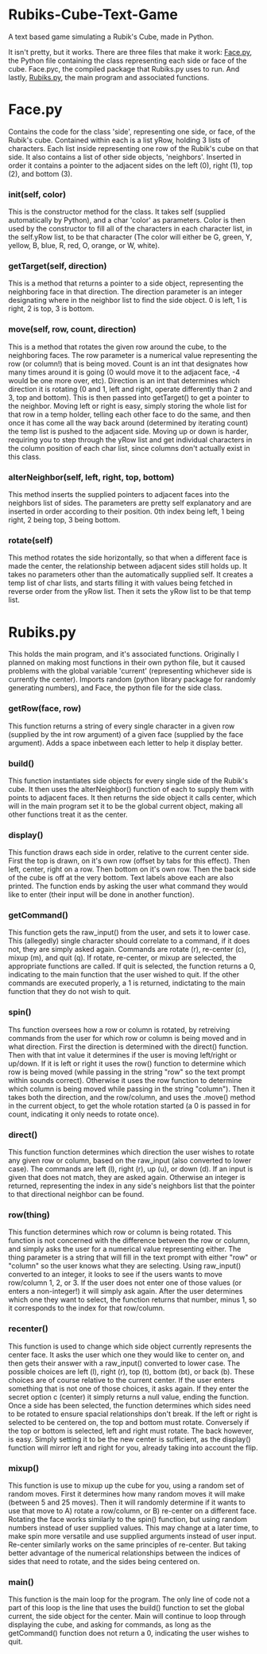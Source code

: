# Rubiks-Cube-Text-Game
A text based game simulating a Rubik's Cube, made in Python.

It isn't pretty, but it works. There are three files that make it work: <a href="https://github.com/andrewmeythaler/Rubiks-Cube-Text-Game/blob/master/Face.py">Face.py</a>, the Python file containing the class representing each side or face of the cube. Face.pyc, the compiled package that Rubiks.py uses to run. And lastly, <a href="https://github.com/andrewmeythaler/Rubiks-Cube-Text-Game/blob/master/Rubiks.py">Rubiks.py</a>, the main program and associated functions.

# Face.py
Contains the code for the class 'side', representing one side, or face, of the Rubik's cube. Contained within each is a list yRow, holding 3 lists of characters. Each list inside representing one row of the Rubik's cube on that side. It also contains a list of other side objects, 'neighbors'. Inserted in order it contains a pointer to the adjacent sides on the left (0), right (1), top (2), and bottom (3).
### __init__(self, color)
This is the constructor method for the class. It takes self (supplied automatically by Python), and a char 'color' as parameters. Color is then used by the constructor to fill all of the characters in each character list, in the self.yRow list, to be that character (The color will either be G, green, Y, yellow, B, blue, R, red, O, orange, or W, white).
### getTarget(self, direction)
This is a method that returns a pointer to a side object, representing the neighboring face in that direction. The direction parameter is an integer designating where in the neighbor list to find the side object. 0 is left, 1 is right, 2 is top, 3 is bottom.
### move(self, row, count, direction)
This is a method that rotates the given row around the cube, to the neighboring faces. The row parameter is a numerical value representing the row (or column!) that is being moved. Count is an int that designates how many times around it is going (0 would move it to the adjacent face, -4 would be one more over, etc). Direction is an int that determines which direction it is rotating (0 and 1, left and right, operate differently than 2 and 3, top and bottom). This is then passed into getTarget() to get a pointer to the neighbor. Moving left or right is easy, simply storing the whole list for that row in a temp holder, telling each other face to do the same, and then once it has come all the way back around (determined by iterating count) the temp list is pushed to the adjacent side. Moving up or down is harder, requiring you to step through the yRow list and get individual characters in the column position of each char list, since columns don't actually exist in this class.
### alterNeighbor(self, left, right, top, bottom)
This method inserts the supplied pointers to adjacent faces into the neighbors list of sides. The parameters are pretty self explanatory and are inserted in order according to their position. 0th index being left, 1 being right, 2 being top, 3 being bottom.
### rotate(self)
This method rotates the side horizontally, so that when a different face is made the center, the relationship between adjacent sides still holds up. It takes no parameters other than the automatically supplied self. It creates a temp list of char lists, and starts filling it with values being fetched in reverse order from the yRow list. Then it sets the yRow list to be that temp list.

# Rubiks.py
This holds the main program, and it's associated functions. Originally I planned on making most functions in their own python file, but it caused problems with the global variable 'current' (representing whichever side is currently the center). Imports random (python library package for randomly generating numbers), and Face, the python file for the side class.
### getRow(face, row)
This function returns a string of every single character in a given row (supplied by the int row argument) of a given face (supplied by the face argument). Adds a space inbetween each letter to help it display better.
### build()
This function instantiates side objects for every single side of the Rubik's cube. It then uses the alterNeighbor() function of each to supply them with points to adjacent faces. It then returns the side object it calls center, which will in the main program set it to be the global current object, making all other functions treat it as the center.
### display()
This function draws each side in order, relative to the current center side. First the top is drawn, on it's own row (offset by tabs for this effect). Then left, center, right on a row. Then bottom on it's own row. Then the back side of the cube is off at the very bottom. Text labels above each are also printed. The function ends by asking the user what command they would like to enter (their input will be done in another function).
### getCommand()
This function gets the raw_input() from the user, and sets it to lower case. This (allegedly) single character should correlate to a command, if it does not, they are simply asked again. Commands are rotate (r), re-center (c), mixup (m), and quit (q). If rotate, re-center, or mixup are selected, the appropriate functions are called. If quit is selected, the function returns a 0, indicating to the main function that the user wished to quit. If the other commands are executed properly, a 1 is returned, indictating to the main function that they do not wish to quit.
### spin()
Ths function oversees how a row or column is rotated, by retreiving commands from the user for which row or column is being moved and in what direction. First the direction is determined with the direct() function. Then with that int value it determines if the user is moving left/right or up/down. If it is left or right it uses the row() function to determine which row is being moved (while passing in the string "row" so the text prompt within sounds correct). Otherwise it uses the row function to determine which column is being moved while passing in the string "column"). Then it takes both the direction, and the row/column, and uses the .move() method in the current object, to get the whole rotation started (a 0 is passed in for count, indicating it only needs to rotate once).
### direct()
This function function determines which direction the user wishes to rotate any given row or column, based on the raw_input (also converted to lower case). The commands are left (l), right (r), up (u), or down (d). If an input is given that does not match, they are asked again. Otherwise an integer is returned, representing the index in any side's neighbors list that the pointer to that directional neighbor can be found.
### row(thing)
This function determines which row or column is being rotated. This function is not concerned with the difference between the row or column, and simply asks the user for a numerical value representing either. The thing parameter is a string that will fill in the text prompt with either "row" or "column" so the user knows what they are selecting. Using raw_input() converted to an integer, it looks to see if the users wants to move row/column 1, 2, or 3. If the user does not enter one of those values (or enters a non-integer!) it will simply ask again. After the user determines which one they want to select, the function returns that number, minus 1, so it corresponds to the index for that row/column.
### recenter()
This function is used to change which side object currently represents the center face. It asks the user which one they would like to center on, and then gets their answer with a raw_input() converted to lower case. The possible choices are left (l), right (r), top (t), bottom (bt), or back (b). These choices are of course relative to the current center. If the user enters something that is not one of those choices, it asks again. If they enter the secret option c (center) it simply returns a null value, ending the function. Once a side has been selected, the function determines which sides need to be rotated to ensure spacial relationships don't break. If the left or right is selected to be centered on, the top and bottom must rotate. Conversely if the top or bottom is selected, left and right must rotate. The back however, is easy. Simply setting it to be the new center is sufficient, as the display() function will mirror left and right for you, already taking into account the flip.
### mixup()
This function is use to mixup up the cube for you, using a random set of random moves. First it determines how many random moves it will make (between 5 and 25 moves). Then it will randomly determine if it wants to use that move to A) rotate a row/column, or B) re-center on a different face. Rotating the face works similarly to the spin() function, but using random numbers instead of user supplied values. This may change at a later time, to make spin more versatile and use supplied arguments instead of user input. Re-center similarly works on the same principles of re-center. But taking better advantage of the numerical relationships between the indices of sides that need to rotate, and the sides being centered on.
### main()
This function is the main loop for the program. The only line of code not a part of this loop is the line that uses the build() function to set the global current, the side object for the center. Main will continue to loop through displaying the cube, and asking for commands, as long as the getCommand() function does not return a 0, indicating the user wishes to quit.
